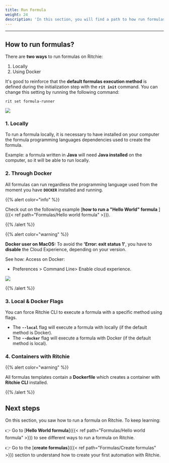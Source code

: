 ```yaml
---
title: Run Formula
weight: 24
description: 'In this section, you will find a path to how run formulas using Ritchie.'
---
```


---

## How to run formulas?

There are **two ways** to run formulas on Ritchie:

1. Locally
2. Using Docker

It's good to reinforce that the **default formulas execution method** is defined during the initialization step with the **`rit init`** command. You can change this setting by running the following command:

```text
rit set formula-runner
```

![](/shared/rit-run-formula.gif)

### 1. Locally

To run a formula locally, it is necessary to have installed on your computer the formula programming languages dependencies used to create the formula.

Example: a formula written in **Java** will need **Java installed** on the computer, so it will be able to run locally.

### 2. Through Docker

All formulas can run regardless the programming language used from the moment you have **`DOCKER`** installed and running.

{{% alert color="info" %}}

Check out on the following example [**how to run a "Hello World" formula** ]({{< ref path="Formulas/Hello world formula" >}}).

{{% /alert %}}

{{% alert color="warning" %}}

 **Docker user on MacOS:**
To avoid the **'Error: exit status 1'**, you have to **disable** the Cloud Experience, depending on your version.

See how:
Access on Docker:
 - Preferences > Command Line> Enable cloud experience.

 ![](/shared/ios-docker.PNG)

{{% /alert %}}

### 3. Local & Docker Flags

You can force Ritchie CLI to execute a formula with a specific method using flags.

* The **`--local`** flag will execute a formula with locally (if the default method is Docker).
* The **`--docker`** flag will execute a formula with Docker (if the default method is local).

### 4. Containers with Ritchie

{{% alert color="warning" %}}

All formulas templates contain a **Dockerfile** which creates a container with **Ritchie CLI** installed.

{{% /alert %}}

## Next steps

On this section, you saw how to run a formula on Ritchie. To keep learning:

👉 Go to [**Hello World formula**]({{< ref path="Formulas/Hello world formula" >}}) to see different ways to run a formula on Ritchie.

👉 Go to the [**create formulas**]({{< ref path="Formulas/Create formulas" >}}) section to understand how to create your first automation with Ritchie.

